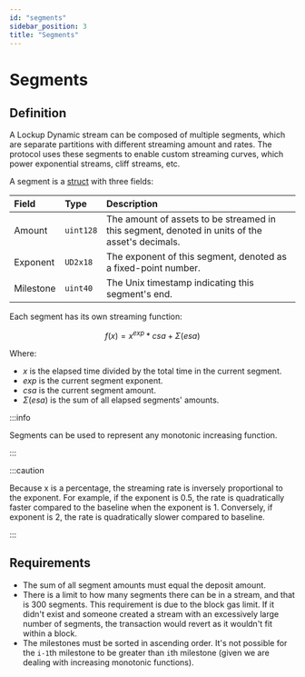 ```yaml
---
id: "segments"
sidebar_position: 3
title: "Segments"
---
```


# Segments

## Definition

A Lockup Dynamic stream can be composed of multiple segments, which are separate partitions with different streaming
amount and rates. The protocol uses these segments to enable custom streaming curves, which power exponential streams,
cliff streams, etc.

A segment is a [struct](/contracts/v2/reference/core/types/library.LockupDynamic.md#segment) with three fields:

| Field     | Type      | Description                                                                                    |
| :-------- | :-------- | :--------------------------------------------------------------------------------------------- |
| Amount    | `uint128` | The amount of assets to be streamed in this segment, denoted in units of the asset's decimals. |
| Exponent  | `UD2x18`  | The exponent of this segment, denoted as a fixed-point number.                                 |
| Milestone | `uint40`  | The Unix timestamp indicating this segment's end.                                              |

Each segment has its own streaming function:

$$
f(x) = x^{exp} * csa + \Sigma(esa)
$$

Where:

- $x$ is the elapsed time divided by the total time in the current segment.
- $exp$ is the current segment exponent.
- $csa$ is the current segment amount.
- $\Sigma(esa)$ is the sum of all elapsed segments' amounts.

:::info

Segments can be used to represent any monotonic increasing function.

:::

:::caution

Because x is a percentage, the streaming rate is inversely proportional to the exponent. For example, if the exponent is
0.5, the rate is quadratically faster compared to the baseline when the exponent is 1. Conversely, if exponent is 2, the
rate is quadratically slower compared to baseline.

:::

## Requirements

- The sum of all segment amounts must equal the deposit amount.
- There is a limit to how many segments there can be in a stream, and that is 300 segments. This requirement is due to
  the block gas limit. If it didn't exist and someone created a stream with an excessively large number of segments, the
  transaction would revert as it wouldn't fit within a block.
- The milestones must be sorted in ascending order. It's not possible for the `i-1`th milestone to be greater than `i`th
  milestone (given we are dealing with increasing monotonic functions).

